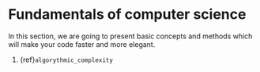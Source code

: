 # Fundamentals of computer science

In this section, we are going to present basic concepts and methods which will make your code faster and more elegant. 

1. {ref}`algorythmic_complexity`